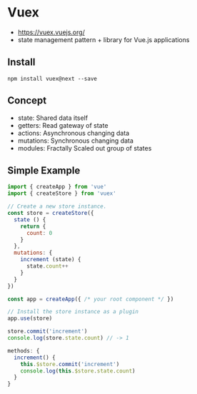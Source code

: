 # Vuex
* https://vuex.vuejs.org/
* state management pattern + library for Vue.js applications

## Install
```
npm install vuex@next --save
```

## Concept
* state: Shared data itself
* getters: Read gateway of state
* actions: Asynchronous changing data
* mutations: Synchronous changing data
* modules: Fractally Scaled out group of states

## Simple Example
```js
import { createApp } from 'vue'
import { createStore } from 'vuex'

// Create a new store instance.
const store = createStore({
  state () {
    return {
      count: 0
    }
  },
  mutations: {
    increment (state) {
      state.count++
    }
  }
})

const app = createApp({ /* your root component */ })

// Install the store instance as a plugin
app.use(store)
```

```js
store.commit('increment')
console.log(store.state.count) // -> 1
```

```js
methods: {
  increment() {
    this.$store.commit('increment')
    console.log(this.$store.state.count)
  }
}
```
